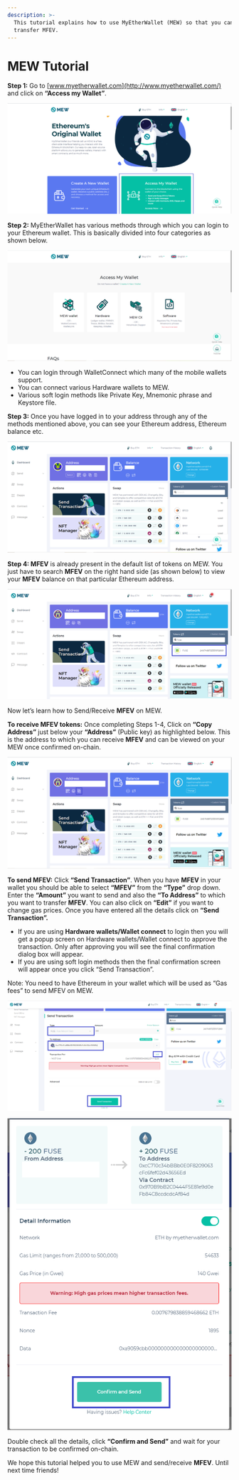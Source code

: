 ```yaml
---
description: >-
  This tutorial explains how to use MyEtherWallet (MEW) so that you can view and
  transfer MFEV.
---
```


# MEW Tutorial

**Step 1:** Go to [www.myetherwallet.com](http://www.myetherwallet.com/) and click on **“Access my Wallet”**.

![](../.gitbook/assets/2%20%283%29.png)

**Step 2:** MyEtherWallet has various methods through which you can login to your Ethereum wallet. This is basically divided into four categories as shown below.

![](../.gitbook/assets/1%20%282%29.png)

- You can login through WalletConnect which many of the mobile wallets support.
- You can connect various Hardware wallets to MEW.
- Various soft login methods like Private Key, Mnemonic phrase and Keystore file.

**Step 3:** Once you have logged in to your address through any of the methods mentioned above, you can see your Ethereum address, Ethereum balance etc.

![](../.gitbook/assets/6%20%283%29.png)

**Step 4: MFEV** is already present in the default list of tokens on MEW. You just have to search **MFEV** on the right hand side \(as shown below\) to view your **MFEV** balance on that particular Ethereum address.

![](../.gitbook/assets/7%20%282%29.png)

Now let’s learn how to Send/Receive **MFEV** on MEW.

**To receive MFEV tokens:** Once completing Steps 1-4, Click on **“Copy Address”** just below your **“Address”** \(Public key\) as highlighted below. This is the address to which you can receive **MFEV** and can be viewed on your MEW once confirmed on-chain.

![](../.gitbook/assets/8.png)

**To send MFEV:** Click **“Send Transaction”**. When you have **MFEV** in your wallet you should be able to select **“MFEV”** from the **“Type”** drop down. Enter the **“Amount”** you want to send and also the **“To Address”** to which you want to transfer **MFEV**. You can also click on **“Edit”** if you want to change gas prices. Once you have entered all the details click on **“Send Transaction”.**

- If you are using **Hardware wallets/Wallet connect** to login then you will get a popup screen on Hardware wallets/Wallet connect to approve the transaction. Only after approving you will see the final confirmation dialog box will appear.
- If you are using soft login methods then the final confirmation screen will appear once you click “Send Transaction”.

Note: You need to have Ethereum in your wallet which will be used as “Gas fees” to send MFEV on MEW.

![](../.gitbook/assets/9%20%282%29.png)

![](../.gitbook/assets/10%20%281%29.png)

Double check all the details, click **“Confirm and Send”** and wait for your transaction to be confirmed on-chain.

We hope this tutorial helped you to use MEW and send/receive **MFEV**. Until next time friends!
